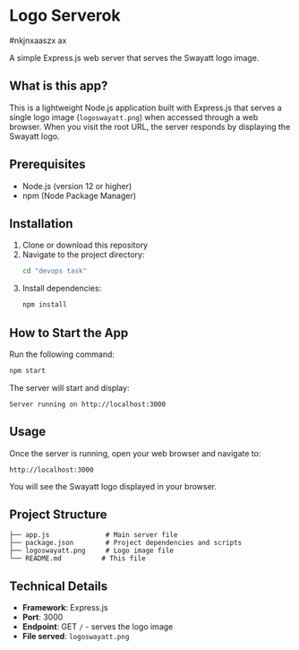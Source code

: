 # Logo Serverok
#nkjnxaaszx ax

A simple Express.js web server that serves the Swayatt logo image.

## What is this app?

This is a lightweight Node.js application built with Express.js that serves a single logo image (`logoswayatt.png`) when accessed through a web browser. When you visit the root URL, the server responds by displaying the Swayatt logo.

## Prerequisites

- Node.js (version 12 or higher)
- npm (Node Package Manager)

## Installation

1. Clone or download this repository
2. Navigate to the project directory:
   ```bash
   cd "devops task"
   ```
3. Install dependencies:
   ```bash
   npm install
   ```

## How to Start the App

Run the following command:
```bash
npm start
```

The server will start and display:
```
Server running on http://localhost:3000
```

## Usage

Once the server is running, open your web browser and navigate to:
```
http://localhost:3000
```

You will see the Swayatt logo displayed in your browser.

## Project Structure

```
├── app.js              # Main server file
├── package.json        # Project dependencies and scripts
├── logoswayatt.png     # Logo image file
└── README.md          # This file
```

## Technical Details

- **Framework**: Express.js
- **Port**: 3000
- **Endpoint**: GET `/` - serves the logo image
- **File served**: `logoswayatt.png`